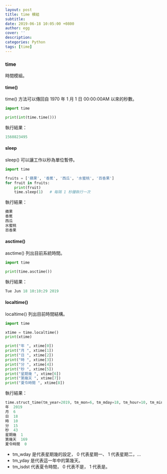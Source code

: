 ```yaml
---
layout: post
title: time 模組
subtitle:
date: 2019-06-18 10:05:00 +0800
author: egg
cover: ''
description:
categories: Python
tags: [time] 
---
```


### time
時間模組。

#### time()
time() 方法可以傳回自 1970 年 1 月 1 日 00:00:00AM 以來的秒數。

```python
import time

print(int(time.time()))
```
執行結果：
```python
1560823495
```

#### sleep
sleep() 可以讓工作以秒為單位暫停。

```python
import time

fruits = ['蘋果', '香蕉', '西瓜', '水蜜桃', '百香果']
for fruit in fruits:
    print(fruit)
    time.sleep(1)   # 每隔 1 秒鐘執行一次
```   
執行結果：
```python
蘋果
香蕉
西瓜
水蜜桃
百香果
```


#### asctime()
asctime() 列出目前系統時間。

```python
import time

print(time.asctime())
```   
執行結果：
```python
Tue Jun 18 10:10:29 2019
```


#### localtime()
localtime() 列出目前時間結構。

```python
import time

xtime = time.localtime()
print(xtime)

print("年 ", xtime[0])
print("月 ", xtime[1])
print("日 ", xtime[2])
print("時 ", xtime[3])
print("分 ", xtime[4])
print("秒 ", xtime[5])
print("星期幾 ", xtime[6])
print("第幾天 ", xtime[7])
print("夏令時間 ", xtime[8])
```   
執行結果：
```python
time.struct_time(tm_year=2019, tm_mon=6, tm_mday=18, tm_hour=10, tm_min=15, tm_sec=43, tm_wday=1, tm_yday=169, tm_isdst=0)
年  2019
月  6
日  18
時  10
分  15
秒  43
星期幾  1
第幾天  169
夏令時間  0
```
- tm_wday 是代表星期幾的設定， 0 代表星期一、 1 代表星期二，...
- tm_yday 是代表這一年中的第幾天。
- tm_isdst 代表夏令時間， 0 代表不是， 1 代表是。



